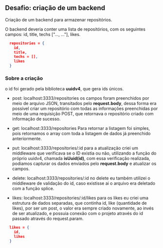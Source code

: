 ## Desafio: criação de um backend

Criação de um backend para armazenar repositórios.

O backend deveria conter uma lista de repositórios, com os seguintes campos: id, title, techs ["..., ..."], likes. 
```JSON
  repositories = {
    id,
    title, 
    techs = [],
    likes
  }
```

### Sobre a criação

o id foi gerado pela biblioteca **uuidv4**, que gera ids únicos.

- post: localhost:3333/repositories
os campos foram preenchidos por meio de arquivo JSON, transitados pelo **request.body**, dessa forma era possível criar um repositório 
com todas as informações preenchidas por meio de uma requisição POST, que retornava o repositório criado com informação de sucesso.

- get: localhost:3333/repositories
Para retornar a listagem foi simples, pois retornamos o array com toda a listagem de dados já preenchido anteriormente.

- put: localhost:3333/repositories/:id
para a atualização criei um middleware que verificava se o ID existia ou não, utilizando a função do próprio uuidv4, chamada **isUuid(id)**,
com essa verificação realizada, podiamos capturar os dados enviados pelo **request.body** e atualizar os campos.

- delete: localhost:3333/repositories/:id
no delete eu também utilizei o middleware de validação do id, caso existisse ai o arquivo era deletado com a função splice.

- likes: localhost:3333/repositories/:id/likes
para os likes eu criei uma estrutura de dados separadas, que continha id, like (quantidade de likes), por ser um post, o valor era sempre
criado novamente, ao invés de ser atualizado, e possuia conexão com o projeto através do id passado através do request.param.

```JSON
  likes = {
    id,
    likes
  }
```
